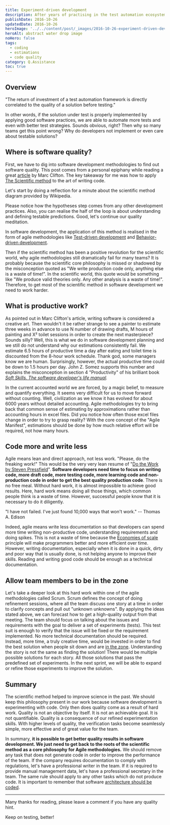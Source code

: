 ```yaml
---
title: Experiment-driven development
description: After years of practising in the test automation ecosystem, an axiom crystallized in my mind.
publishDate: 2016-10-26
updatedDate: 2016-10-26
heroImage: '../../content/post/_images/2016-10-26-experiment-driven-development/software-experiments.jpg'
heroAlt: abstract water drop image
noHero: false
tags:
  - coding
  - estimations
  - code quality
category: Q.Assistance
toc: true
---
```



## Overview

"The return of investment of a test automation framework is directly correlated to the quality of a solution before testing."

In other words, if the solution under test is properly implemented by applying good software practices, we are able to automate more tests and even with better test strategies. Sounds obvious, right? Then why so many teams get this point wrong? Why do developers not implement or even care about testable solutions?

## Where is software quality?

First, we have to dig into software development methodologies to find out software quality. This post comes from a personal epiphany while reading a great [article](http://www.codeproject.com/Articles/1130886/The-Software-Development-Process-Science-Engineeri?msg=5304985) by Marc Clifton. The key takeaway for me was how to apply [The Scientific method](https://en.wikipedia.org/wiki/Scientific_method) to the art of writing code.

Let's start by doing a reflection for a minute about the scientific method diagram provided by Wikipedia.

Please notice how the hypotheses step comes from any other development practices. Also, you can realise the half of the loop is about understanding and defining testable predictions. Good, let's continue our quality meditation.

In software development, the application of this method is realised in the form of agile methodologies like [Test-driven development](https://en.wikipedia.org/wiki/Test-driven_development) and [Behavior-driven development](https://en.wikipedia.org/wiki/Behavior-driven_development).

Then if the scientific method has been a positive revolution for the scientific world, why agile methodologies still dramatically fail for many teams? It is probably because the scientific core philosophy is missed or shadowed by the misconception quoted as "We write production code only, anything else is a waste of time!". In the scientific world, this quote would be something like "We produce valid theories only. Any other analysis is a waste of time!". Therefore, to get most of the scientific method in software development we need to work harder.

## What is productive work?

As pointed out in Marc Clifton's article, writing software is considered a creative art. Then wouldn't it be rather strange to see a painter to estimate three weeks in advance to use N number of drawing drafts, M hours of painting and X² toilet sessions in order to create the next masterpiece? Sounds silly? Well, this is what we do in software development planning and we still do not understand why our estimations consistently fail. We estimate 6.5 hours of productive time a day after eating and toilet time is discounted from the 8-hour work schedule. Thank god, some managers know we are human. Surprisingly, however, the actual productive time could be down to 1.5 hours per day. John Z. Somez supports this number and explains the misconception in section 4 "Productivity" of his brilliant book [*Soft Skills. The software developer's life manual*](https://www.manning.com/books/soft-skills)*.*

In the current accounted world we are forced, by a magic belief, to measure and quantify everything. It seems very difficult for us to move forward without counting. Well, civilization as we know it has evolved for about 6000 years without detailed accounting. Agile methodologies try to bring back that common sense of estimating by approximations rather than accounting hours in excel files. Did you notice how often those excel files change in order to try to grasp reality? With the core concept of the "Agile Manifest", estimations should be done by how much relative effort will be required, not how many hours.

## Code more and write less

Agile means lean and direct approach, not less work. "Please, do the freaking work!" This would be the very very lean resume of "[Do the Work by Steven Pressfield](http://www.goodreads.com/book/show/10645233-do-the-work)". **Software developers need time to focus on writing code, more draft code, more testing code, more learning code and non-production code in order to get the best quality production code**. There is no free meal. Without hard work, it is almost impossible to achieve good results. Here, hard work means doing all those things, which common people think is a waste of time. However, successful people know that it is necessary to do it diligently.

"I have not failed. I've just found 10,000 ways that won't work." -- Thomas A. Edison

Indeed, agile means write less documentation so that developers can spend more time writing non-productive code, understanding requirements and doing spikes. This is not a waste of time because the [Economies of scale](https://en.wikipedia.org/wiki/Economies_of_scale) principle will make programmers better and more efficient over time. However, writing documentation, especially when it is done in a quick, dirty and poor way that is usually done, is not helping anyone to improve their skills. Reading and writing good code should be enough as a technical documentation.

## Allow team members to be in the zone

Let's take a deeper look at this hard work within one of the agile methodologies called Scrum. Scrum defines the concept of doing refinement sessions, where all the team discuss one story at a time in order to clarify concepts and pull out "unknown unknowns". By applying the ideas stated above, we can forecast how to get a high-quality output from that meeting. The team should focus on talking about the issues and requirements with the goal to deliver a set of experiments (tests). This test suit is enough to verify that the issue will be fixed or the requirement implemented. No more technical documentation should be required. Instead, more time, a truly creative time, would be invested in order to find the best solution when people sit down and are [in the zone](http://dictionary.cambridge.org/dictionary/english/in-the-zone). Understanding the story is not the same as finding the solution! There would be multiple possible solutions for each story. All those solutions that pass the predefined set of experiments. In the next sprint, we will be able to expand or refine those experiments to improve the solution.


## Summary

The scientific method helped to improve science in the past. We should keep this philosophy present in our work because software development is experimenting with code. Only then does quality come as a result of hard work. Quality is not an objective by itself. It is not an achievable goal. It is not quantifiable. Quality is a consequence of our refined experimentation skills. With higher levels of quality, the verification tasks become seamlessly simple, more effective and of great value for the team.

In summary, **it is possible to get better quality results in software development. We just need to get back to the roots of the scientific method as a core philosophy for Agile methodologies.** We should remove any task that does not generate code in order to improve the performance of the team. If the company requires documentation to comply with regulations, let's have a professional writer in the team. If it is required to provide manual management data, let's have a professional secretary in the team. The same rule should apply to any other tasks which do not produce code. It is important to remember that software [architecture should be coded](http://www.codingthearchitecture.com/).  

----
Many thanks for reading, please leave a comment if you have any quality hint.

Keep on testing, better!
